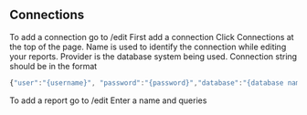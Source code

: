 ## Connections ##
To add a connection go to /edit
First add a connection
Click Connections at the top of the page.
Name is used to identify the connection while editing your reports.
Provider is the database system being used.
Connection string should be in the format 
```javascript
{"user":"{username}", "password":"{password}","database":"{database name}","server":"{server name or IP address}"}
```

To add a report go to /edit
Enter a name and queries